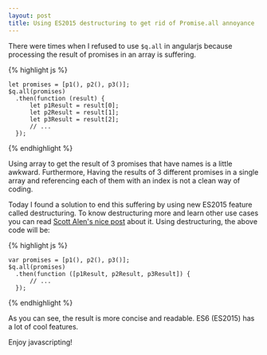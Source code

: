 ```yaml
---
layout: post
title: Using ES2015 destructuring to get rid of Promise.all annoyance
---
```


There were times when I refused to use `$q.all` in angularjs because
processing the result of promises in an array is suffering.

{% highlight js %}
```
let promises = [p1(), p2(), p3()];
$q.all(promises)
  .then(function (result) {
	  let p1Result = result[0];
	  let p2Result = result[1];
	  let p3Result = result[2];
	  // ...
  });
```
{% endhighlight %}

Using array to get the result of 3 promises that have names is a little
awkward. Furthermore, Having the results of 3 different promises in a single array
and referencing each of them with an index is not a clean way of coding. 

Today I found a solution to end this suffering by using new
ES2015 feature called destructuring. To know destructuring more and learn
other use cases you can read 
[Scott Alen's nice post](http://odetocode.com/blogs/scott/archive/2014/09/11/features-of-es6-part-6-destructuring.aspx) 
about it. Using destructuring, the above code will be:

{% highlight js %}
```
var promises = [p1(), p2(), p3()];
$q.all(promises)
  .then(function ([p1Result, p2Result, p3Result]) {
	  // ...
  });
```
{% endhighlight %}

As you can see, the result is more concise and readable. ES6 (ES2015)
has a lot of cool features.

Enjoy javascripting!